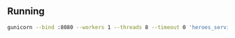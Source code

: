 ## Running

```bash
gunicorn --bind :8080 --workers 1 --threads 8 --timeout 0 'heroes_service:create_app()'
```